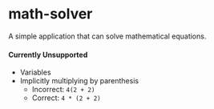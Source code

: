 # math-solver
A simple application that can solve mathematical equations.

#### Currently Unsupported
- Variables
- Implicitly multiplying by parenthesis
  - Incorrect: `4(2 + 2)`
  - Correct: `4 * (2 + 2)`
